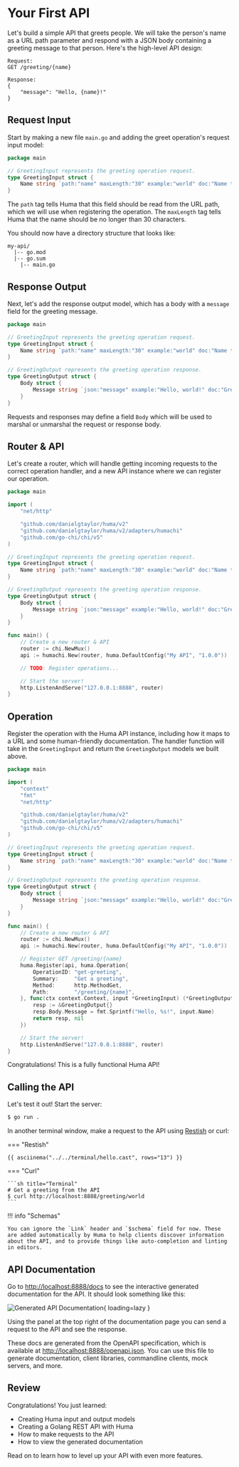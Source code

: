 # Your First API

Let's build a simple API that greets people. We will take the person's name as a URL path parameter and respond with a JSON body containing a greeting message to that person. Here's the high-level API design:

```title="API Design"
Request:
GET /greeting/{name}

Response:
{
	"message": "Hello, {name}!"
}
```

## Request Input

Start by making a new file `main.go` and adding the greet operation's request input model:

```go title="main.go" linenums="1"
package main

// GreetingInput represents the greeting operation request.
type GreetingInput struct {
	Name string `path:"name" maxLength:"30" example:"world" doc:"Name to greet"`
}
```

The `path` tag tells Huma that this field should be read from the URL path, which we will use when registering the operation. The `maxLength` tag tells Huma that the name should be no longer than 30 characters.

You should now have a directory structure that looks like:

```title="Directory Structure"
my-api/
  |-- go.mod
  |-- go.sum
	|-- main.go
```

## Response Output

Next, let's add the response output model, which has a body with a `message` field for the greeting message.

```go title="main.go" linenums="1" hl_lines="8-13"
package main

// GreetingInput represents the greeting operation request.
type GreetingInput struct {
	Name string `path:"name" maxLength:"30" example:"world" doc:"Name to greet"`
}

// GreetingOutput represents the greeting operation response.
type GreetingOutput struct {
	Body struct {
		Message string `json:"message" example:"Hello, world!" doc:"Greeting message"`
	}
}
```

Requests and responses may define a field `Body` which will be used to marshal or unmarshal the request or response body.

## Router & API

Let's create a router, which will handle getting incoming requests to the correct operation handler, and a new API instance where we can register our operation.

```go title="main.go" linenums="1" hl_lines="3-9 23-32"
package main

import (
	"net/http"

	"github.com/danielgtaylor/huma/v2"
	"github.com/danielgtaylor/huma/v2/adapters/humachi"
	"github.com/go-chi/chi/v5"
)

// GreetingInput represents the greeting operation request.
type GreetingInput struct {
	Name string `path:"name" maxLength:"30" example:"world" doc:"Name to greet"`
}

// GreetingOutput represents the greeting operation response.
type GreetingOutput struct {
	Body struct {
		Message string `json:"message" example:"Hello, world!" doc:"Greeting message"`
	}
}

func main() {
	// Create a new router & API
	router := chi.NewMux()
	api := humachi.New(router, huma.DefaultConfig("My API", "1.0.0"))

	// TODO: Register operations...

	// Start the server!
	http.ListenAndServe("127.0.0.1:8888", router)
}
```

## Operation

Register the operation with the Huma API instance, including how it maps to a URL and some human-friendly documentation. The handler function will take in the `GreetingInput` and return the `GreetingOutput` models we built above.

```go title="main.go" linenums="1" hl_lines="4-5 30-40"
package main

import (
	"context"
	"fmt"
	"net/http"

	"github.com/danielgtaylor/huma/v2"
	"github.com/danielgtaylor/huma/v2/adapters/humachi"
	"github.com/go-chi/chi/v5"
)

// GreetingInput represents the greeting operation request.
type GreetingInput struct {
	Name string `path:"name" maxLength:"30" example:"world" doc:"Name to greet"`
}

// GreetingOutput represents the greeting operation response.
type GreetingOutput struct {
	Body struct {
		Message string `json:"message" example:"Hello, world!" doc:"Greeting message"`
	}
}

func main() {
	// Create a new router & API
	router := chi.NewMux()
	api := humachi.New(router, huma.DefaultConfig("My API", "1.0.0"))

	// Register GET /greeting/{name}
	huma.Register(api, huma.Operation{
		OperationID: "get-greeting",
		Summary:     "Get a greeting",
		Method:      http.MethodGet,
		Path:        "/greeting/{name}",
	}, func(ctx context.Context, input *GreetingInput) (*GreetingOutput, error) {
		resp := &GreetingOutput{}
		resp.Body.Message = fmt.Sprintf("Hello, %s!", input.Name)
		return resp, nil
	})

	// Start the server!
	http.ListenAndServe("127.0.0.1:8888", router)
}
```

Congratulations! This is a fully functional Huma API!

## Calling the API

Let's test it out! Start the server:

```bash
$ go run .
```

In another terminal window, make a request to the API using [Restish](../tutorial/cli-client.md#install-restish) or curl:

=== "Restish"

    {{ asciinema("../../terminal/hello.cast", rows="13") }}

=== "Curl"

    ```sh title="Terminal"
    # Get a greeting from the API
    $ curl http://localhost:8888/greeting/world
    ```

!!! info "Schemas"

    You can ignore the `Link` header and `$schema` field for now. These are added automatically by Huma to help clients discover information about the API, and to provide things like auto-completion and linting in editors.

## API Documentation

Go to [http://localhost:8888/docs](http://localhost:8888/docs) to see the interactive generated documentation for the API. It should look something like this:

![Generated API Documentation](./apidocs.png){ loading=lazy }

Using the panel at the top right of the documentation page you can send a request to the API and see the response.

These docs are generated from the OpenAPI specification, which is available at [http://localhost:8888/openapi.json](http://localhost:8888/openapi.json). You can use this file to generate documentation, client libraries, commandline clients, mock servers, and more.

## Review

Congratulations! You just learned:

-   Creating Huma input and output models
-   Creating a Golang REST API with Huma
-   How to make requests to the API
-   How to view the generated documentation

Read on to learn how to level up your API with even more features.
